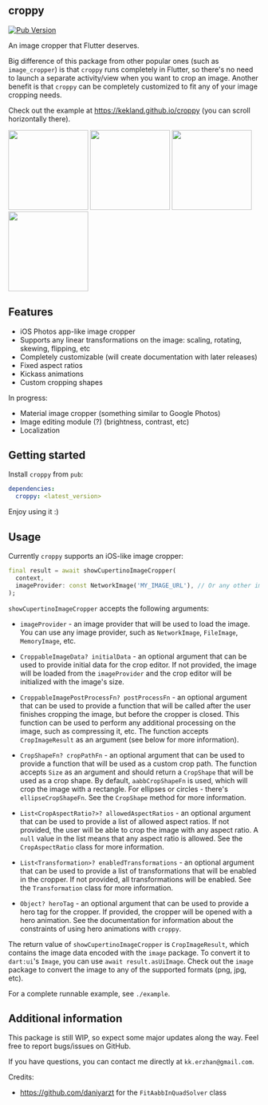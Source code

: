 ## croppy

[![Pub Version](https://img.shields.io/pub/v/croppy?color=turquoise)](https://pub.dev/packages/croppy)

An image cropper that Flutter deserves.

Big difference of this package from other popular ones (such as `image_cropper`) is that `croppy` runs completely in Flutter, so there's no need to launch a separate activity/view when you want to crop an image. Another benefit is that `croppy` can be completely customized to fit any of your image cropping needs.

Check out the example at https://kekland.github.io/croppy (you can scroll horizontally there).

<p float="left">
  <img src="https://github.com/kekland/croppy/raw/master/doc/assets/video.gif" width="160" />
  <img src="https://github.com/kekland/croppy/raw/master/doc/assets/image1.png" width="160" />
  <img src="https://github.com/kekland/croppy/raw/master/doc/assets/image2.png" width="160" />
  <img src="https://github.com/kekland/croppy/raw/master/doc/assets/image3.png" width="160" />
</p>

## Features

- iOS Photos app-like image cropper
- Supports any linear transformations on the image: scaling, rotating, skewing, flipping, etc
- Completely customizable (will create documentation with later releases)
- Fixed aspect ratios
- Kickass animations
- Custom cropping shapes

In progress:

- Material image cropper (something similar to Google Photos)
- Image editing module (?) (brightness, contrast, etc)
- Localization

## Getting started

Install `croppy` from `pub`:

```yaml
dependencies:
  croppy: <latest_version>
```

Enjoy using it :)

## Usage

Currently `croppy` supports an iOS-like image cropper:

```dart
final result = await showCupertinoImageCropper(
  context,
  imageProvider: const NetworkImage('MY_IMAGE_URL'), // Or any other image provider
);
```

`showCupertinoImageCropper` accepts the following arguments:

- `imageProvider` - an image provider that will be used to load the image. You can use any image provider, such as `NetworkImage`, `FileImage`, `MemoryImage`, etc.

- `CroppableImageData? initialData` - an optional argument that can be used to provide initial data for the crop editor. If not provided, the image will be loaded from the `imageProvider` and the crop editor will be initialized with the image's size.

- `CroppableImagePostProcessFn? postProcessFn` - an optional argument that can be used to provide a function that will be called after the user finishes cropping the image, but before the cropper is closed. This function can be used to perform any additional processing on the image, such as compressing it, etc. The function accepts `CropImageResult` as an argument (see below for more information).

- `CropShapeFn? cropPathFn` - an optional argument that can be used to provide a function that will be used as a custom crop path. The function accepts `Size` as an argument and should return a `CropShape` that will be used as a crop shape. By default, `aabbCropShapeFn` is used, which will crop the image with a rectangle. For ellipses or circles - there's `ellipseCropShapeFn`. See the `CropShape` method for more information.

- `List<CropAspectRatio?>? allowedAspectRatios` - an optional argument that can be used to provide a list of allowed aspect ratios. If not provided, the user will be able to crop the image with any aspect ratio. A `null` value in the list means that any aspect ratio is allowed. See the `CropAspectRatio` class for more information.

- `List<Transformation>? enabledTransformations` - an optional argument that can be used to provide a list of transformations that will be enabled in the cropper. If not provided, all transformations will be enabled. See the `Transformation` class for more information.

- `Object? heroTag` - an optional argument that can be used to provide a hero tag for the cropper. If provided, the cropper will be opened with a hero animation. See the documentation for information about the constraints of using hero animations with `croppy`.

The return value of `showCupertinoImageCropper` is `CropImageResult`, which contains the image data encoded with the `image` package. To convert it to `dart:ui`'s `Image`, you can use `await result.asUiImage`. Check out the `image` package to convert the image to any of the supported formats (png, jpg, etc).

For a complete runnable example, see `./example`.

## Additional information

This package is still WIP, so expect some major updates along the way. Feel free to report bugs/issues on GitHub.

If you have questions, you can contact me directly at `kk.erzhan@gmail.com`.

Credits:
- https://github.com/daniyarzt for the `FitAabbInQuadSolver` class

